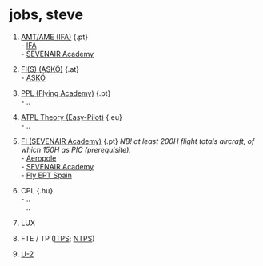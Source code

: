 # jobs, steve

1. [AMT/AME (IFA)](https://ifa-training.com/courses/aircraft-maintenance-technician/) {.pt} \
       - [IFA](https://ifa-industries.com/) \
       - [SEVENAIR Academy](https://www.sevenair.com/flight-instructor-course)
   
3. [FI(S) (ASKÖ)](https://www.flugsport-wien.at/gb/segelflug/segelflugausbildung/) {.at} \
       - [ASKÖ](https://www.flugsport-wien.at/gb/)
   
4. [PPL (Flying Academy)](https://portugal.flyingacademy.com/) {.pt} \
       - ..
   
5. [ATPL Theory (Easy-Pilot)](https://www.easy-pilot.com/atpl-theory) {.eu} \
       - ..
   
6. [FI (SEVENAIR Academy)](https://www.sevenair.com/flight-instructor-course) {.pt} *NB! at least 200H flight totals aircraft, of which 150H as PIC (prerequisite).* \
       - [Aeropole](https://www.aeropole.fi/join-us/) \
       - [SEVENAIR Academy](https://www.sevenair.com/) \
       - [Fly EPT Spain](https://www.flyeptspain.com/careers)

8. CPL {.hu} \
       - .. \
       - .. 

11. LUX
12. FTE / TP ([ITPS](https://itpscanada.com/); [NTPS](https://ntps.edu/masters-degree/))
13. [U-2](https://en.wikipedia.org/wiki/Lockheed_U-2)

